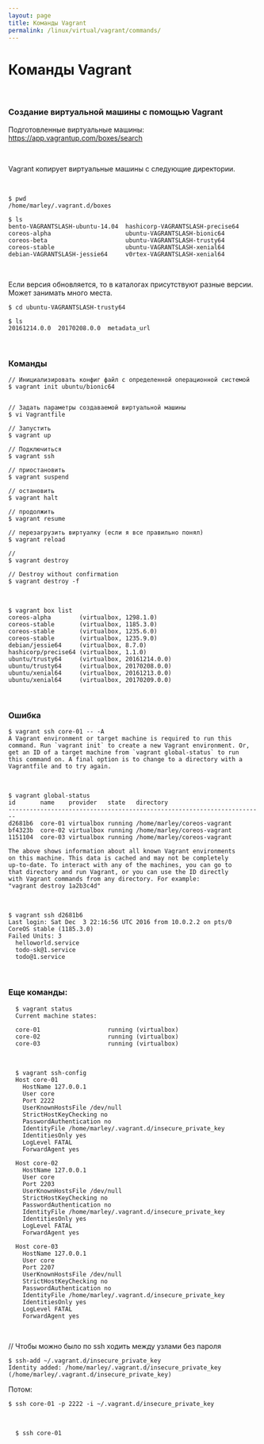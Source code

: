 ```yaml
---
layout: page
title: Команды Vagrant
permalink: /linux/virtual/vagrant/commands/
---
```



# Команды Vagrant


<br/>

### Создание виртуальной машины с помощью Vagrant

Подготовленные виртуальные машины:  
https://app.vagrantup.com/boxes/search


<br/>

Vagrant копирует виртуальные машины с следующие директории. 

<br/>

    $ pwd
    /home/marley/.vagrant.d/boxes

    $ ls
    bento-VAGRANTSLASH-ubuntu-14.04  hashicorp-VAGRANTSLASH-precise64
    coreos-alpha                     ubuntu-VAGRANTSLASH-bionic64
    coreos-beta                      ubuntu-VAGRANTSLASH-trusty64
    coreos-stable                    ubuntu-VAGRANTSLASH-xenial64
    debian-VAGRANTSLASH-jessie64     v0rtex-VAGRANTSLASH-xenial64


<br/>


Если версия обновляется, то в каталогах присутствуют разные версии. Может занимать много места.


    $ cd ubuntu-VAGRANTSLASH-trusty64
    
    $ ls
    20161214.0.0  20170208.0.0  metadata_url

<br/>

### Команды

    // Инициализировать конфиг файл с определенной операционной системой
    $ vagrant init ubuntu/bionic64


    // Задать параметры создаваемой виртуальной машины
    $ vi Vagrantfile

    // Запустить
    $ vagrant up

    // Подключиться
    $ vagrant ssh
    
    // приостановить
    $ vagrant suspend

    // остановить
    $ vagrant halt
    
    // продолжить
    $ vagrant resume

    // перезагрузить виртуалку (если я все правильно понял)
    $ vagrant reload

    //
    $ vagrant destroy

    // Destroy without confirmation
    $ vagrant destroy -f

<br/>

    $ vagrant box list
    coreos-alpha        (virtualbox, 1298.1.0)
    coreos-stable       (virtualbox, 1185.3.0)
    coreos-stable       (virtualbox, 1235.6.0)
    coreos-stable       (virtualbox, 1235.9.0)
    debian/jessie64     (virtualbox, 8.7.0)
    hashicorp/precise64 (virtualbox, 1.1.0)
    ubuntu/trusty64     (virtualbox, 20161214.0.0)
    ubuntu/trusty64     (virtualbox, 20170208.0.0)
    ubuntu/xenial64     (virtualbox, 20161213.0.0)
    ubuntu/xenial64     (virtualbox, 20170209.0.0)


<br/>

### Ошибка


    $ vagrant ssh core-01 -- -A
    A Vagrant environment or target machine is required to run this
    command. Run `vagrant init` to create a new Vagrant environment. Or,
    get an ID of a target machine from `vagrant global-status` to run
    this command on. A final option is to change to a directory with a
    Vagrantfile and to try again.


<br/>

    $ vagrant global-status
    id       name    provider   state   directory                           
    ------------------------------------------------------------------------
    d2681b6  core-01 virtualbox running /home/marley/coreos-vagrant         
    bf4323b  core-02 virtualbox running /home/marley/coreos-vagrant         
    1151104  core-03 virtualbox running /home/marley/coreos-vagrant         

    The above shows information about all known Vagrant environments
    on this machine. This data is cached and may not be completely
    up-to-date. To interact with any of the machines, you can go to
    that directory and run Vagrant, or you can use the ID directly
    with Vagrant commands from any directory. For example:
    "vagrant destroy 1a2b3c4d"

<br/>

    $ vagrant ssh d2681b6
    Last login: Sat Dec  3 22:16:56 UTC 2016 from 10.0.2.2 on pts/0
    CoreOS stable (1185.3.0)
    Failed Units: 3
      helloworld.service
      todo-sk@1.service
      todo@1.service



<br/>      

### Еще команды:

      $ vagrant status
      Current machine states:

      core-01                   running (virtualbox)
      core-02                   running (virtualbox)
      core-03                   running (virtualbox)

<br/>

      $ vagrant ssh-config
      Host core-01
        HostName 127.0.0.1
        User core
        Port 2222
        UserKnownHostsFile /dev/null
        StrictHostKeyChecking no
        PasswordAuthentication no
        IdentityFile /home/marley/.vagrant.d/insecure_private_key
        IdentitiesOnly yes
        LogLevel FATAL
        ForwardAgent yes

      Host core-02
        HostName 127.0.0.1
        User core
        Port 2203
        UserKnownHostsFile /dev/null
        StrictHostKeyChecking no
        PasswordAuthentication no
        IdentityFile /home/marley/.vagrant.d/insecure_private_key
        IdentitiesOnly yes
        LogLevel FATAL
        ForwardAgent yes

      Host core-03
        HostName 127.0.0.1
        User core
        Port 2207
        UserKnownHostsFile /dev/null
        StrictHostKeyChecking no
        PasswordAuthentication no
        IdentityFile /home/marley/.vagrant.d/insecure_private_key
        IdentitiesOnly yes
        LogLevel FATAL
        ForwardAgent yes


 <br/>


  // Чтобы можно было по ssh ходить между узлами без пароля

    $ ssh-add ~/.vagrant.d/insecure_private_key
    Identity added: /home/marley/.vagrant.d/insecure_private_key (/home/marley/.vagrant.d/insecure_private_key)

Потом:

    $ ssh core-01 -p 2222 -i ~/.vagrant.d/insecure_private_key


<br/>

      $ ssh core-01

<!--

<br/>

    $ ssh-keygen

<br/>

    $ ls ~/.ssh/
    id_rsa  id_rsa.pub



$ cat ~/.ssh/id_rsa.pub >> ~/.ssh/authorized_keys

$ cat ~/.ssh/id_rsa >> ~/.ssh/insecure_private_key


-->

